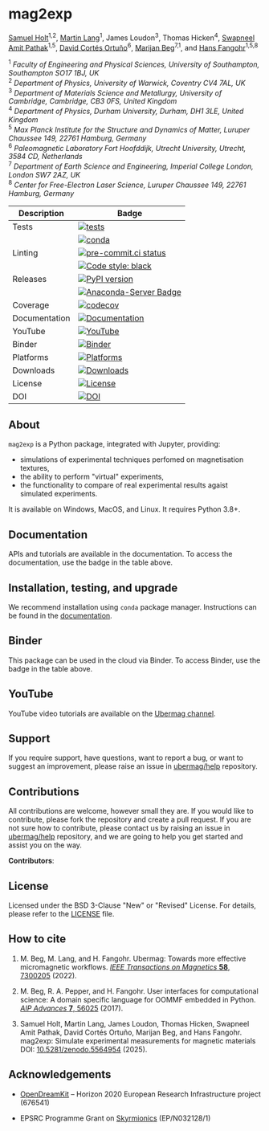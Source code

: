 # mag2exp

[Samuel Holt](https://github.com/samjrholt)<sup>1,2</sup>, [Martin Lang](https://github.com/lang-m)<sup>1</sup>, James Loudon<sup>3</sup>, Thomas Hicken<sup>4</sup>, [Swapneel Amit Pathak](https://github.com/swapneelap)<sup>1,5</sup>, [David Cortés Ortuño](https://github.com/davidcortesortuno)<sup>6</sup>, [Marijan Beg](https://github.com/marijanbeg)<sup>7,1</sup>, and [Hans Fangohr](https://github.com/fangohr)<sup>1,5,8</sup>

<sup>1</sup> *Faculty of Engineering and Physical Sciences, University of Southampton, Southampton SO17 1BJ, UK*  
<sup>2</sup> *Department of Physics, University of Warwick, Coventry CV4 7AL, UK*  
<sup>3</sup> *Department of Materials Science and Metallurgy, University of Cambridge, Cambridge, CB3 0FS, United Kingdom*  
<sup>4</sup> *Department of Physics, Durham University, Durham, DH1 3LE, United Kingdom*  
<sup>5</sup> *Max Planck Institute for the Structure and Dynamics of Matter, Luruper Chaussee 149, 22761 Hamburg, Germany*  
<sup>6</sup> *Paleomagnetic Laboratory Fort Hoofddijk, Utrecht University, Utrecht, 3584 CD, Netherlands*  
<sup>7</sup> *Department of Earth Science and Engineering, Imperial College London, London SW7 2AZ, UK*  
<sup>8</sup> *Center for Free-Electron Laser Science, Luruper Chaussee 149, 22761 Hamburg, Germany*  


| Description | Badge |
| --- | --- |
| Tests | [![tests](https://github.com/ubermag/mag2exp/actions/workflows/tests.yml/badge.svg)](https://github.com/ubermag/mag2exp/actions/workflows/tests.yml) |
|       | [![conda](https://github.com/ubermag/mag2exp/workflows/conda/badge.svg)](https://github.com/ubermag/mag2exp/actions?query=workflow%3Aconda) |
| Linting | [![pre-commit.ci status](https://results.pre-commit.ci/badge/github/ubermag/mag2exp/master.svg)](https://results.pre-commit.ci/latest/github/ubermag/mag2exp/master) |
|         | [![Code style: black](https://img.shields.io/badge/code%20style-black-000000.svg)](https://github.com/psf/black) |
| Releases | [![PyPI version](https://badge.fury.io/py/mag2exp.svg)](https://badge.fury.io/py/mag2exp) |
|          | [![Anaconda-Server Badge](https://anaconda.org/conda-forge/mag2exp/badges/version.svg)](https://anaconda.org/conda-forge/mag2exp) |
| Coverage | [![codecov](https://codecov.io/gh/ubermag/mag2exp/branch/master/graph/badge.svg?token=hcK4fofmrL)](https://codecov.io/gh/ubermag/mag2exp) |
| Documentation | [![Documentation](https://img.shields.io/badge/Docs-ubermag.github.io-blue)](https://ubermag.github.io/documentation/mag2exp.html) |
| YouTube | [![YouTube](https://img.shields.io/badge/YouTube-ubermag-blue)](https://www.youtube.com/channel/UC7MSqVQSMFV42R1jAYmKGLg) |
| Binder | [![Binder](https://mybinder.org/badge_logo.svg)](https://mybinder.org/v2/gh/ubermag/mag2exp/latest?urlpath=lab/tree/docs) |
| Platforms | [![Platforms](https://anaconda.org/conda-forge/mag2exp/badges/platforms.svg)](https://anaconda.org/conda-forge/mag2exp) |
| Downloads | [![Downloads](https://anaconda.org/conda-forge/mag2exp/badges/downloads.svg)](https://anaconda.org/conda-forge/mag2exp) |
| License | [![License](https://img.shields.io/badge/License-BSD%203--Clause-blue.svg)](https://opensource.org/licenses/BSD-3-Clause) |
| DOI | [![DOI](https://zenodo.org/badge/DOI/10.5281/zenodo.5564954.svg)](https://doi.org/10.5281/zenodo.5564954) |

## About

`mag2exp` is a Python package, integrated with Jupyter, providing:

- simulations of experimental techniques perfomed on magnetisation textures,
- the ability to perform "virtual" experiments,
- the functionality to compare of real experimental results agaist simulated experiments.


It is available on Windows, MacOS, and Linux. It requires Python 3.8+.

## Documentation

APIs and tutorials are available in the documentation. To access the documentation, use the badge in the table above.

## Installation, testing, and upgrade

We recommend installation using `conda` package manager. Instructions can be found in the [documentation](https://ubermag.github.io/installation.html).

## Binder

This package can be used in the cloud via Binder. To access Binder, use the badge in the table above.

## YouTube

YouTube video tutorials are available on the [Ubermag channel](https://www.youtube.com/channel/UC7MSqVQSMFV42R1jAYmKGLg).

## Support

If you require support, have questions, want to report a bug, or want to suggest an improvement, please raise an issue in [ubermag/help](https://github.com/ubermag/help) repository.

## Contributions

All contributions are welcome, however small they are. If you would like to contribute, please fork the repository and create a pull request. If you are not sure how to contribute, please contact us by raising an issue in [ubermag/help](https://github.com/ubermag/help) repository, and we are going to help you get started and assist you on the way.

**Contributors**:


## License

Licensed under the BSD 3-Clause "New" or "Revised" License. For details, please refer to the [LICENSE](LICENSE) file.

## How to cite

1. M. Beg, M. Lang, and H. Fangohr. Ubermag: Towards more effective micromagnetic workflows. [*IEEE Transactions on Magnetics* **58**, 7300205](https://doi.org/10.1109/TMAG.2021.3078896) (2022).

2. M. Beg, R. A. Pepper, and H. Fangohr. User interfaces for computational science: A domain specific language for OOMMF embedded in Python. [*AIP Advances* **7**, 56025](http://aip.scitation.org/doi/10.1063/1.4977225) (2017).

3. Samuel Holt, Martin Lang, James Loudon, Thomas Hicken, Swapneel Amit Pathak, David Cortés Ortuño, Marijan Beg, and Hans Fangohr. mag2exp: Simulate experimental measurements for magnetic materials DOI: [10.5281/zenodo.5564954](http://doi.org/10.5281/zenodo.5564954) (2025).

## Acknowledgements

- [OpenDreamKit](http://opendreamkit.org/) – Horizon 2020 European Research Infrastructure project (676541)

- EPSRC Programme Grant on [Skyrmionics](http://www.skyrmions.ac.uk) (EP/N032128/1)
